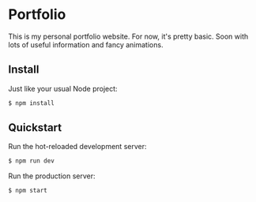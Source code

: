 # Portfolio

This is my personal portfolio website. For now, it's pretty basic. Soon with lots of useful information and fancy animations.

## Install

Just like your usual Node project:

```bash
$ npm install
```

## Quickstart

Run the hot-reloaded development server:

```bash
$ npm run dev
```

Run the production server:

```bash
$ npm start
```
